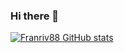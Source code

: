 ### Hi there 👋
[![Franriv88 GitHub stats](https://github-readme-stats.vercel.app/apiFranriv88=anuraghazra)](https://github.com/anuraghazra/github-readme-stats)
<!--
**Franriv88/Franriv88** is a ✨ _special_ ✨ repository because its `README.md` (this file) appears on your GitHub profile.
Here are some ideas to get you started:

- 🔭 I’m currently working on ...
- 🌱 I’m currently learning ...
- 👯 I’m looking to collaborate on ...
- 🤔 I’m looking for help with ...
- 💬 Ask me about ...
- 📫 How to reach me: ...
- 😄 Pronouns: ...
- ⚡ Fun fact: ...


-->


